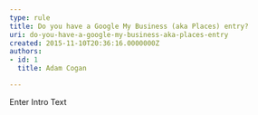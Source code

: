 ```yaml
---
type: rule
title: Do you have a Google My Business (aka Places) entry?
uri: do-you-have-a-google-my-business-aka-places-entry
created: 2015-11-10T20:36:16.0000000Z
authors:
- id: 1
  title: Adam Cogan

---
```




<span class='intro'> Enter Intro Text </span>




